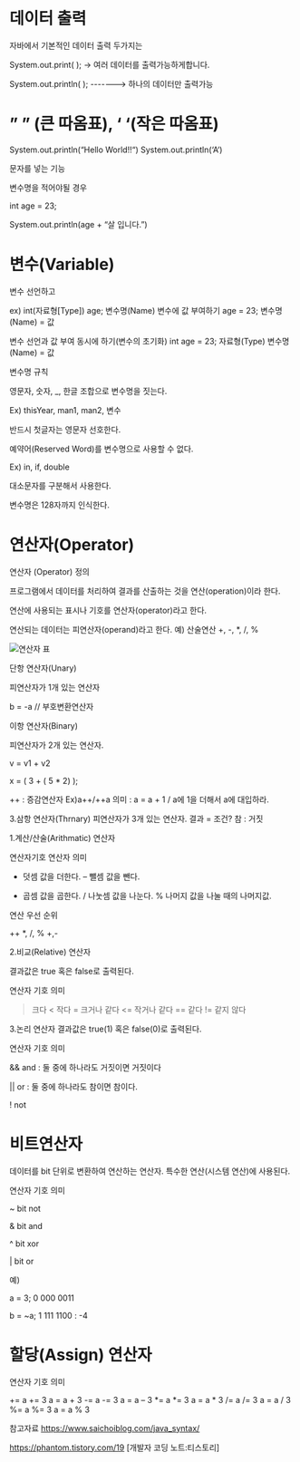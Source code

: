 데이터 출력
=====

자바에서 기본적인 데이터 출력 두가지는

System.out.print(         );  -> 여러 데이터를 출력가능하게합니다.

System.out.println(         );  -------> 하나의 데이터만 출력가능

”   ” (큰 따옴표), ‘   ‘(작은 따옴표)
==========

System.out.println(“Hello World!!“)
System.out.println(‘A‘)


문자를 넣는 기능

변수명을 적어야될 경우

int age = 23;

System.out.println(age + “살 입니다.”)

변수(Variable)
======

변수 선언하고 

ex) int(자료형[Type])  age; 변수명(Name)
변수에 값 부여하기
 age       =    23;
변수명(Name)  =    값


변수 선언과 값 부여 동시에 하기(변수의 초기화)
int age  =      23;
자료형(Type)   변수명(Name)  =   값

변수명 규칙

영문자, 숫자, _, 한글 조합으로 변수명을 짓는다.

Ex) thisYear, man1, man2, 변수

반드시 첫글자는 영문자 선호한다.

예약어(Reserved Word)를 변수명으로 사용할 수 없다.

Ex) in, if, double

대소문자를 구분해서 사용한다.

변수명은 128자까지 인식한다.

연산자(Operator)
=====

연산자 (Operator) 정의


프로그램에서 데이터를 처리하여 결과를 산출하는 것을 연산(operation)이라 한다.

연산에 사용되는 표시나 기호를 연산자(operator)라고 한다.

연산되는 데이터는 피연산자(operand)라고 한다. 예) 산술연산 +, -, *, /, %

![연산자 표](https://user-images.githubusercontent.com/100178951/183902378-450c4bd1-7806-407b-aa75-b74920d8cd06.jpg)




단항 연산자(Unary)

피연산자가 1개 있는 연산자

b = -a // 부호변환연산자


이항 연산자(Binary)

피연산자가 2개 있는 연산자.

v = v1 + v2

x = ( 3 + ( 5 * 2) );

++ : 증감연산자
Ex)a++/++a
의미 : a = a + 1 / a에 1을 더해서 a에 대입하라.

3.삼항 연산자(Thrnary)
피연산자가 3개 있는 연산자.
결과 = 조건? 참 : 거짓

1.계산/산술(Arithmatic) 연산자

연산자기호	연산자	의미

+	덧셈	값을 더한다.
–	뺄셈	값을 뺀다.
*	곱셈	값을 곱한다.
/	나눗셈	값을 나눈다.
%	나머지	값을 나눌 때의 나머지값.


연산 우선 순위

++  *, /, %  +,-

2.비교(Relative) 연산자

결과값은 true 혹은 false로 출력된다.

연산자 기호	의미

>	크다
<	작다
>=	크거나 같다
<=	작거나 같다
==	같다
!=	같지 않다

3.논리 연산자
결과값은 true(1) 혹은 false(0)로 출력된다.

연산자 기호	의미


&&	and  : 둘 중에 하나라도 거짓이면 거짓이다


||	or : 둘 중에 하나라도 참이면 참이다.


!	not





비트연산자
=====

데이터를 bit 단위로 변환하여 연산하는 연산자. 특수한 연산(시스템 연산)에 사용된다.

연산자 기호	의미

~	bit not

&	bit and

^	bit xor

|	bit or

예)

a = 3;  0 000 0011

b = ~a; 1 111 1100 : -4


할당(Assign) 연산자
===

연산자 기호	의미

+=	a += 3   a = a + 3
-=	a -= 3   a = a – 3
*=	a *= 3   a = a * 3
/=	a /= 3   a = a / 3
%=	a %= 3   a = a % 3

참고자료 https://www.saichoiblog.com/java_syntax/

https://phantom.tistory.com/19 [개발자 코딩 노트:티스토리]
